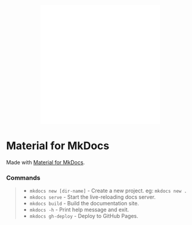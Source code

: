 <p align="center">
  <a href="https://squidfunk.github.io/mkdocs-material/">
    <img src="../assets/logo.svg" width="320" alt="Material for MkDocs">
  </a>
</p>

# Material for MkDocs

Made with [Material for MkDocs](https://www.mkdocs.org).

### Commands

> * `mkdocs new [dir-name]` - Create a new project. eg: `mkdocs new .`
> * `mkdocs serve` - Start the live-reloading docs server.
> * `mkdocs build` - Build the documentation site.
> * `mkdocs -h` - Print help message and exit.
> * `mkdocs gh-deploy` - Deploy to GitHub Pages.
